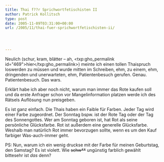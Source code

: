 ```yaml
---
title: Thai f??r Sprichwortfetischisten II
author: Patrick Kollitsch
type: post
date: 2005-11-09T03:31:00+00:00
url: /2005/11/thai-fuer-sprichwortfetischisten-ii/




---
```

Neulich (schur, kram, bl&auml;tter &#8211; ah, <txp:gho_permalink id="469">hier</txp:gho_permalink>) meinte ich einen tollen Thaispruch loswerden zu m&uuml;ssen und wurde mitten im Schreiben, ehm, zu einem, ehm, dringenden und unerwarteten, ehm, Patientenbesuch gerufen. Genau. Patientenbesuch. Das wars. 

Erkl&auml;rt habe ich aber noch nicht, warum man immer das Rote kaufen soll und da erste Anfrager schon vor Mangelinformation platzen werde ich des R&auml;tsels Aufl&ouml;sung nun preisgeben.

Es ist ganz einfach. Die Thais haben ein Faible f&uuml;r Farben. Jeder Tag wird einer Farbe zugeordnet. Der Sonntag bspw. ist der Rote Tag oder der Tag des Sonnengottes. Wer am Sonntag geboren ist, hat Rot als seine pers&ouml;nliche Gl&uuml;cksfarbe. Rot ist au&szlig;erdem eine generelle Gl&uuml;cksfarbe. Weshalb man nat&uuml;rlich Rot immer bevorzugen sollte, wenn es um den Kauf farbiger Was-auch-immer geht.

PS: Nun, warum ich ein wenig druckse mit der Farbe f&uuml;r meinen Geburtstag, den Samstag? Es ist violett. Wie <del>schw**</del> ung&uuml;nstig farblich gew&auml;hlt bittesehr ist _das_ denn?